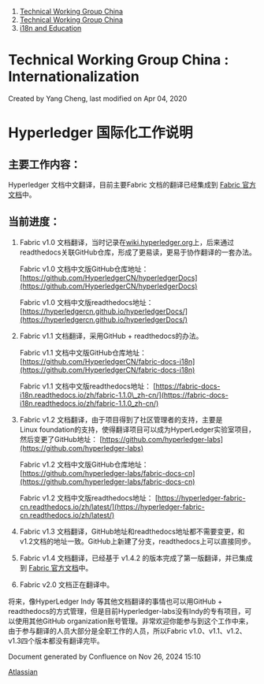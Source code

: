 1. [Technical Working Group China](index.html)
2. [Technical Working Group China](Technical-Working-Group-China_22151170.html)
3. [i18n and Education](i18n-and-Education_22151244.html)

# Technical Working Group China : Internationalization

Created by Yang Cheng, last modified on Apr 04, 2020

# **Hyperledger 国际化工作说明**

## **主要工作内容：**

Hyperledger 文档中文翻译，目前主要Fabric 文档的翻译已经集成到 [Fabric 官方文档](https://hyperledger-fabric.readthedocs.io/zh_CN/latest/)中。

## **当前进度：**

1. Fabric v1.0 文档翻译，当时记录在[wiki.hyperledger.org](http://lf-hyperledger.atlassian.net)上，后来通过readthedocs关联GitHub仓库，形成了更易读，更易于协作翻译的一套办法。
   
   Fabric v1.0 文档中文版GitHub仓库地址：[https://github.com/HyperledgerCN/hyperledgerDocs](https://github.com/HyperledgerCN/hyperledgerDocs)
   
   Fabric v1.0 文档中文版readthedocs地址：[https://hyperledgercn.github.io/hyperledgerDocs/](https://hyperledgercn.github.io/hyperledgerDocs/)
2. Fabric v1.1 文档翻译，采用GitHub + readthedocs的办法。
   
   Fabric v1.1 文档中文版GitHub仓库地址： [https://github.com/HyperledgerCN/fabric-docs-i18n](https://github.com/HyperledgerCN/fabric-docs-i18n)
   
   Fabric v1.1 文档中文版readthedocs地址： [https://fabric-docs-i18n.readthedocs.io/zh/fabric-1.1.0\_zh-cn/](https://fabric-docs-i18n.readthedocs.io/zh/fabric-1.1.0_zh-cn/)
3. Fabric v1.2 文档翻译，由于项目得到了社区管理者的支持，主要是Linux foundation的支持，使得翻译项目可以成为HyperLedger实验室项目，然后变更了GitHub地址： [https://github.com/hyperledger-labs](https://github.com/hyperledger-labs)
   
   Fabric v1.2 文档中文版GitHub仓库地址： [https://github.com/hyperledger-labs/fabric-docs-cn](https://github.com/hyperledger-labs/fabric-docs-cn)
   
   Fabric v1.2 文档中文版readthedocs地址： [https://hyperledger-fabric-cn.readthedocs.io/zh/latest/](https://hyperledger-fabric-cn.readthedocs.io/zh/latest/)
4. Fabric v1.3 文档翻译，GitHub地址和readthedocs地址都不需要变更，和v1.2文档的地址一致。GitHub上新建了分支，readthedocs上可以直接同步。
5. Fabric v1.4 文档翻译，已经基于 v1.4.2 的版本完成了第一版翻译，并已集成到 [Fabric 官方文档](https://hyperledger-fabric.readthedocs.io/zh_CN/latest/)中。
6. Fabric v2.0 文档正在翻译中。

将来，像HyperLedger Indy 等其他文档翻译的事情也可以用GitHub + readthedocs的方式管理，但是目前Hyperledger-labs没有Indy的专有项目，可以使用其他GitHub organization账号管理。非常欢迎你能参与到这个工作中来，由于参与翻译的人员大部分是全职工作的人员，所以Fabric v1.0、v1.1、v1.2、v1.3四个版本都没有翻译完毕。

Document generated by Confluence on Nov 26, 2024 15:10

[Atlassian](http://www.atlassian.com/)
